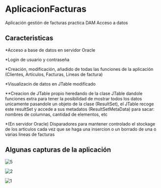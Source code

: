 # AplicacionFacturas
Aplicación gestión de facturas practica DAM Acceso a datos

## Caracteristicas

*Acceso a base de datos en servidor Oracle

*Login de usuario y contraseña

*Creación, modificación, añadido de todas las funciones de la aplicación (Clientes, Articulos, Facturas, Lineas de factura)

*Visualizacin de datos en JTable modificado
    
**Creacion de JTable propio heredando de la clase JTable dandole funciones extra para tener la posibilidad de mostrar todos los  datos unicamente pasandole un objeto de la clase               (ResultSet), el JTable recoge este resultSet y accede a sus metadatos (ResultSetMetaData) para sacar: nombres de columnas, cantidad de elementos, etc
    
*(En servidor Oracle) Disparadores para mantener controlado el stockage de los articulos cada vez que se haga una insercion o un borrado de una o varias lineas de facturas

## Algunas capturas de la aplicación

![5](https://user-images.githubusercontent.com/8844134/32909642-5bc04092-cb07-11e7-9b6c-797fc2a8de28.png)

![2](https://user-images.githubusercontent.com/8844134/32909597-3fe96ba0-cb07-11e7-9af8-589cd024d21c.png)

![1](https://user-images.githubusercontent.com/8844134/32909564-292a31d8-cb07-11e7-85a0-d17fa9b5d4c2.png)
